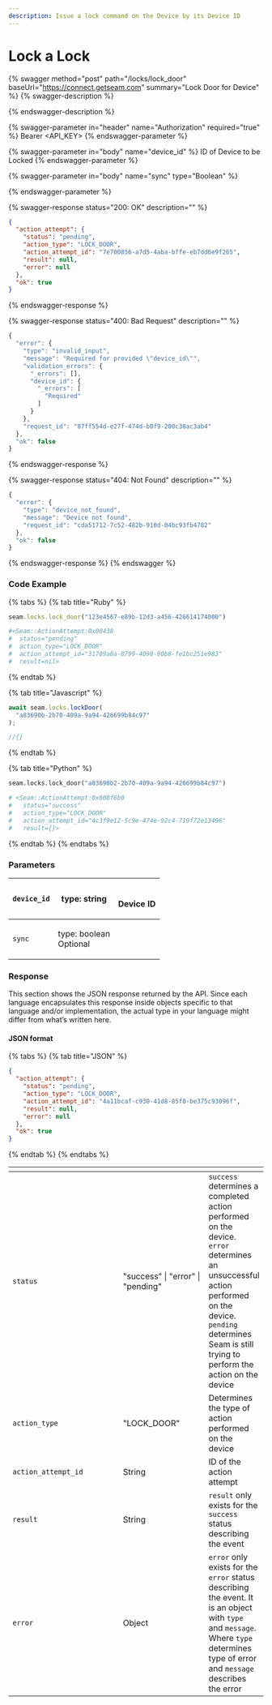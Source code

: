 ```yaml
---
description: Issue a lock command on the Device by its Device ID
---
```


# Lock a Lock

{% swagger method="post" path="/locks/lock_door" baseUrl="https://connect.getseam.com" summary="Lock Door for Device" %}
{% swagger-description %}

{% endswagger-description %}

{% swagger-parameter in="header" name="Authorization" required="true" %}
Bearer <API_KEY>
{% endswagger-parameter %}

{% swagger-parameter in="body" name="device_id" %}
ID of Device to be Locked
{% endswagger-parameter %}

{% swagger-parameter in="body" name="sync" type="Boolean" %}

{% endswagger-parameter %}

{% swagger-response status="200: OK" description="" %}
```json
{
  "action_attempt": {
    "status": "pending",
    "action_type": "LOCK_DOOR",
    "action_attempt_id": "7e700856-a7d5-4aba-bffe-eb7dd6e9f265",
    "result": null,
    "error": null
  },
  "ok": true
}
```
{% endswagger-response %}

{% swagger-response status="400: Bad Request" description="" %}
```javascript
{
  "error": {
    "type": "invalid_input",
    "message": "Required for provided \"device_id\"",
    "validation_errors": {
      "_errors": [],
      "device_id": {
        "_errors": [
          "Required"
        ]
      }
    },
    "request_id": "87ff554d-e27f-474d-b0f9-200c38ac3ab4"
  },
  "ok": false
}
```
{% endswagger-response %}

{% swagger-response status="404: Not Found" description="" %}
```javascript
{
  "error": {
    "type": "device_not_found",
    "message": "Device not found",
    "request_id": "cda51712-7c52-482b-910d-04bc93fb4782"
  },
  "ok": false
}
```
{% endswagger-response %}
{% endswagger %}

### Code Example

{% tabs %}
{% tab title="Ruby" %}
```ruby
seam.locks.lock_door("123e4567-e89b-12d3-a456-426614174000")

#<Seam::ActionAttempt:0x00438
#  status="pending"
#  action_type="LOCK_DOOR"
#  action_attempt_id="31709a8a-8799-4098-90b8-fe1bc251e983"
#  result=nil>
```
{% endtab %}

{% tab title="Javascript" %}
```javascript
await seam.locks.lockDoor(
  "a83690b-2b70-409a-9a94-426699b84c97"
);

//{}
```
{% endtab %}

{% tab title="Python" %}
```python
seam.locks.lock_door("a83690b2-2b70-409a-9a94-426699b84c97")

# <Seam::ActionAttempt:0x008f6b0                                                         
#   status="success"                                                                     
#   action_type="LOCK_DOOR"
#   action_attempt_id="4c3f9e12-5c9e-474e-92c4-719f72e13496"
#   result={}>
```
{% endtab %}
{% endtabs %}

### Parameters

| `device_id` | type: string                     | <p><br>Device ID</p> |
| ----------- | -------------------------------- | -------------------- |
| `sync`      | <p>type: boolean<br>Optional</p> |                      |

### Response

This section shows the JSON response returned by the API. Since each language encapsulates this response inside objects specific to that language and/or implementation, the actual type in your language might differ from what’s written here.

#### JSON format

{% tabs %}
{% tab title="JSON" %}
```json
{
  "action_attempt": {
    "status": "pending",
    "action_type": "LOCK_DOOR",
    "action_attempt_id": "4a11bcaf-c930-41d8-85f0-be375c93096f",
    "result": null,
    "error": null
  },
  "ok": true
}
```
{% endtab %}
{% endtabs %}

<table data-header-hidden><thead><tr><th width="236"></th><th width="175"></th><th></th></tr></thead><tbody><tr><td><code>status</code></td><td>"success" | "error" | "pending"</td><td><code>success</code> determines a completed action performed on the device.<br><code>error</code> determines an unsuccessful action performed on the device.<br><code>pending</code> determines Seam is still trying to perform the action on the device</td></tr><tr><td><code>action_type</code></td><td>"LOCK_DOOR"</td><td>Determines the type of action performed on the device</td></tr><tr><td><code>action_attempt_id</code></td><td>String</td><td>ID of the action attempt</td></tr><tr><td><code>result</code></td><td>String</td><td><code>result</code> only exists for the <code>success</code> status describing the event</td></tr><tr><td><code>error</code></td><td>Object</td><td><code>error</code> only exists for the <code>error</code> status describing the event. It is an object with <code>type</code> and <code>message</code>. Where <code>type</code> determines type of error and <code>message</code> describes the error</td></tr></tbody></table>
